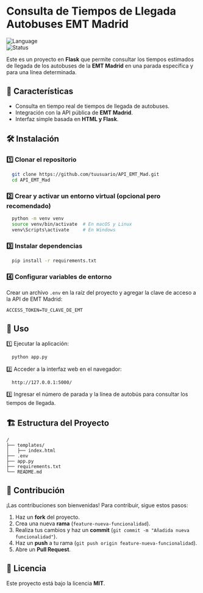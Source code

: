 # Consulta de Tiempos de Llegada Autobuses EMT Madrid

![Language](https://img.shields.io/badge/language-Python-blue)  
![Status](https://img.shields.io/badge/status-inprogress-green)  

Este es un proyecto en **Flask** que permite consultar los tiempos estimados de llegada de los autobuses de la **EMT Madrid** en una parada específica y para una línea determinada.

## 📌 Características
- Consulta en tiempo real de tiempos de llegada de autobuses.
- Integración con la API pública de **EMT Madrid**.
- Interfaz simple basada en **HTML y Flask**.

## 🛠️ Instalación
### 1️⃣ Clonar el repositorio
```bash
  git clone https://github.com/tuusuario/API_EMT_Mad.git
  cd API_EMT_Mad
```
### 2️⃣ Crear y activar un entorno virtual (opcional pero recomendado)
```bash
  python -m venv venv
  source venv/bin/activate  # En macOS y Linux
  venv\Scripts\activate     # En Windows
```
### 3️⃣ Instalar dependencias
```bash
  pip install -r requirements.txt
```
### 4️⃣ Configurar variables de entorno
Crear un archivo `.env` en la raíz del proyecto y agregar la clave de acceso a la API de EMT Madrid:
```
ACCESS_TOKEN=TU_CLAVE_DE_EMT
```

## 🚀 Uso
1️⃣ Ejecutar la aplicación:
```bash
  python app.py
```
2️⃣ Acceder a la interfaz web en el navegador:
```
  http://127.0.0.1:5000/
```
3️⃣ Ingresar el número de parada y la línea de autobús para consultar los tiempos de llegada.

## 🏗️ Estructura del Proyecto
```
/
├── templates/
│   ├── index.html
├── .env
├── app.py
├── requirements.txt
└── README.md
```

## 🤝 Contribución
¡Las contribuciones son bienvenidas! Para contribuir, sigue estos pasos:
1. Haz un **fork** del proyecto.
2. Crea una nueva **rama** (`feature-nueva-funcionalidad`).
3. Realiza tus cambios y haz un **commit** (`git commit -m "Añadida nueva funcionalidad"`).
4. Haz un **push** a tu rama (`git push origin feature-nueva-funcionalidad`).
5. Abre un **Pull Request**.

## 📄 Licencia
Este proyecto está bajo la licencia **MIT**.
